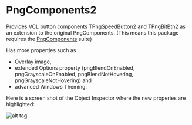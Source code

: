 # PngComponents2

Provides VCL button components TPngSpeedButton2 and TPngBitBtn2 as an extension to the original PngComponents. 
(This means this package requires the [PngComponents](http://cc.embarcadero.com/item/26127) suite)

Has more properties such as 
* Overlay image, 
* extended Options property (pngBlendOnEnabled, pngGrayscaleOnEnabled, pngBlendNotHovering, pngGrayscaleNotHovering) and 
* advanced Windows Theming.

Here is a screen shot of the Object Inspector where the new properies are highlighted:

![alt tag](https://github.com/nedich/PngComponents2/blob/master/misc/readme_object_insp_hilights.png?raw=true)

